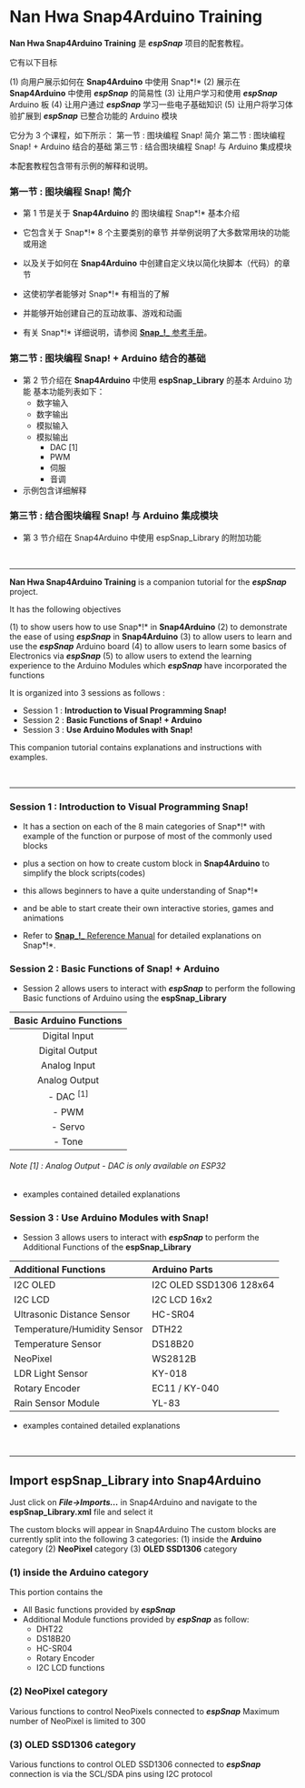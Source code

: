 # Nan Hwa Snap4Arduino Training

**Nan Hwa Snap4Arduino Training** 是 **_espSnap_** 项目的配套教程。

它有以下目标

(1) 向用户展示如何在 **Snap4Arduino** 中使用 Snap*!*
(2) 展示在 **Snap4Arduino** 中使用 **_espSnap_** 的简易性
(3) 让用户学习和使用 **_espSnap_** Arduino 板
(4) 让用户通过 **_espSnap_** 学习一些电子基础知识
(5) 让用户将学习体验扩展到 **_espSnap_** 已整合功能的 Arduino 模块


它分为 3 个课程，如下所示：
第一节 : 图块编程 Snap! 简介
第二节 : 图块编程 Snap! + Arduino 结合的基础
第三节 : 结合图块编程 Snap! 与 Arduino 集成模块

本配套教程包含带有示例的解释和说明。



### 第一节 : 图块编程 Snap! 简介
- 第 1 节是关于 **Snap4Arduino** 的 图块编程 Snap*!* 基本介绍
- 它包含关于 Snap*!* 8 个主要类别的章节
    并举例说明了大多数常用块的功能或用途
- 以及关于如何在 **Snap4Arduino** 中创建自定义块以简化块脚本（代码）的章节
- 这使初学者能够对 Snap*!* 有相当的了解
- 并能够开始创建自己的互动故事、游戏和动画

- 有关 Snap*!* 详细说明，请参阅 [**Snap_!_** 参考手册](https://snap.berkeley.edu/snap/help/SnapManual.pdf)。


### 第二节 : 图块编程 Snap! + Arduino 结合的基础
- 第 2 节介绍在 **Snap4Arduino** 中使用 **espSnap_Library** 的基本 Arduino 功能
    基本功能列表如下：
    - 数字输入
    - 数字输出
    - 模拟输入
    - 模拟输出
        - DAC [1]
        - PWM
        - 伺服
        - 音调
- 示例包含详细解释

### 第三节 : 结合图块编程 Snap! 与 Arduino 集成模块
- 第 3 节介绍在 Snap4Arduino 中使用 espSnap_Library 的附加功能


<BR>

---

**Nan Hwa Snap4Arduino Training** is a companion tutorial for the **_espSnap_** project.

It has the following objectives

(1) to show users how to use Snap*!* in **Snap4Arduino**
(2) to demonstrate the ease of using **_espSnap_** in **Snap4Arduino**
(3) to allow users to learn and use the **_espSnap_** Arduino board
(4) to allow users to learn some basics of Electronics via **_espSnap_**
(5) to allow users to extend the learning experience to the Arduino Modules which **_espSnap_** have incorporated the functions


It is organized into 3 sessions as follows :
- Session 1 : **Introduction to Visual Programming Snap!**
- Session 2 : **Basic Functions of Snap! + Arduino**
- Session 3 : **Use Arduino Modules with Snap!**

This companion tutorial contains explanations and instructions with examples.

<BR>

---
### Session 1 : Introduction to Visual Programming Snap!
- It has a section on each of the 8 main categories of Snap*!*
    with example of the function or purpose of most of the commonly used blocks
- plus a section on how to create custom block in **Snap4Arduino** to simplify the block scripts(codes)
- this allows beginners to have a quite understanding of Snap*!*
- and be able to start create their own interactive stories, games and animations

- Refer to [**Snap_!_** Reference Manual](https://snap.berkeley.edu/snap/help/SnapManual.pdf) for detailed explanations on Snap*!*.

### Session 2 : Basic Functions of Snap! + Arduino
- Session 2 allows users to interact with **_espSnap_** to perform the following Basic functions of Arduino using the **espSnap_Library**

| Basic Arduino Functions  |
|:------------------------:|
| Digital Input            |
| Digital Output           |
| Analog Input             |
| Analog Output            |
|   - DAC <sup>[1]</sup>   |
|   - PWM                  |
|   - Servo                |
|   - Tone                 |

###### Note [1] : Analog Output - DAC is only available on ESP32

- examples contained detailed explanations

### Session 3 : Use Arduino Modules with Snap!
- Session 3 allows users to interact with **_espSnap_** to perform the Additional Functions of the **espSnap_Library**

| Additional Functions        | Arduino Parts           |
|:----------------------------|:------------------------|
| I2C OLED                    | I2C OLED SSD1306 128x64 |
| I2C LCD                     | I2C LCD 16x2            |
| Ultrasonic Distance Sensor  | HC-SR04                 |
| Temperature/Humidity Sensor | DTH22                   |
| Temperature Sensor          | DS18B20                 |
| NeoPixel                    | WS2812B                 |
| LDR Light Sensor            | KY-018                  |
| Rotary Encoder              | EC11 / KY-040           |
| Rain Sensor Module          | YL-83                   |

- examples contained detailed explanations

<BR>

---
## Import espSnap_Library into Snap4Arduino
Just click on **_File->Imports..._** in Snap4Arduino and navigate to the **espSnap_Library.xml** file and select it

The custom blocks will appear in Snap4Arduino
The custom blocks are currently split into the following 3 categories:
(1) inside the **Arduino** category
(2) **NeoPixel** category
(3) **OLED SSD1306** category

### (1) inside the Arduino category
This portion contains the
- All Basic functions provided by **_espSnap_**
- Additional Module functions provided by **_espSnap_** as follow:
    - DHT22
    - DS18B20
    - HC-SR04
    - Rotary Encoder
    - I2C LCD functions

### (2) NeoPixel category
Various functions to control NeoPixels connected to **_espSnap_**
Maximum number of NeoPixel is limited to 300

### (3) OLED SSD1306 category
Various functions to control OLED SSD1306 connected to **_espSnap_**
connection is via the SCL/SDA pins using I2C protocol
